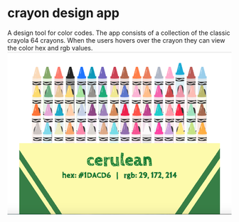 # crayon design app
A design tool for color codes.  The app consists of a collection of the classic crayola 64 crayons.  When the users hovers over the crayon they can view the color hex and rgb values.
![](/screenshot-crayons.png)

